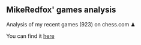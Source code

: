 ## MikeRedfox' games analysis

Analysis of my recent games (923) on chess.com ♟

You can find it [here](https://chess-analysis.onrender.com/)